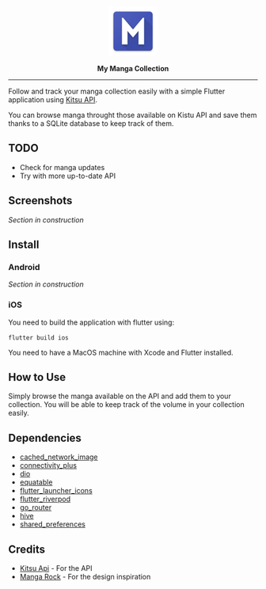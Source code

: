 <p align="center">
    <img src="assets/ic_launcher.png" alt="drawing" height="100" vertical-align="middle"/>
</p>
<p align="center" style="text-align:center"><b>My Manga Collection</b></p>

---

Follow and track your manga collection easily with a simple Flutter application using [Kitsu API](https://kitsu.docs.apiary.io/#).

You can browse manga throught those available on Kistu API and save them thanks to a SQLite database to keep track of them.

## TODO

* Check for manga updates
* Try with more up-to-date API

## Screenshots

_Section in construction_

## Install

### Android

_Section in construction_

### iOS

You need to build the application with flutter using:
```
flutter build ios
```

You need to have a MacOS machine with Xcode and Flutter installed.

## How to Use

Simply browse the manga available on the API and add them to your collection. You will be able to keep track of the volume in your collection easily.

## Dependencies

* [cached_network_image](https://pub.dev/packages/cached_network_image)
* [connectivity_plus](https://pub.dev/packages/connectivity_plus)
* [dio](https://pub.dev/packages/dio)
* [equatable](https://pub.dev/packages/equatable)
* [flutter_launcher_icons](https://pub.dev/packages/flutter_launcher_icons)
* [flutter_riverpod](https://pub.dev/packages/flutter_riverpod)
* [go_router](https://pub.dev/packages/go_router)
* [hive](https://pub.dev/packages/hive)
* [shared_preferences](https://pub.dev/packages/shared_preferences)

## Credits

* [Kitsu Api](https://kitsu.docs.apiary.io/#) - For the API
* [Manga Rock](https://mangarock.com/) - For the design inspiration

